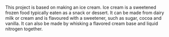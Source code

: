 This project is based on making an ice cream. Ice cream is a sweetened frozen food typically eaten as a snack or dessert. It can be made from dairy milk or cream and is flavoured with a sweetener, such as sugar, cocoa and vanilla. It can also be made by whisking a flavored cream base and liquid nitrogen together.